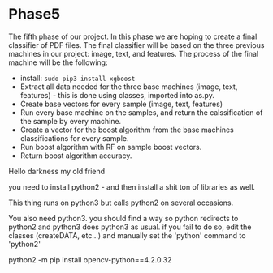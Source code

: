 # Phase5
The fifth phase of our project. In this phase we are hoping to create a final classifier of PDF files.
The final classifier will be based on the three previous machines in our project: image, text, and features.
The process of the final machine will be the following:
  * install: `sudo pip3 install xgboost`
  * Extract all data needed for the three base machines (image, text, features) - this is done using classes, imported into as.py.
  * Create base vectors for every sample (image, text, features)
  * Run every base machine on the samples, and return the calssification of the sample by every machine.
  * Create a vector for the boost algorithm from the base machines classifications for every sample.
  * Run boost algorithm with RF on sample boost vectors.
  * Return boost algorithm accuracy.

Hello darkness my old friend

you need to install python2 - and then install a shit ton of libraries as well.

This thing runs on python3 but calls python2 on several occasions.

You also need python3. you should find a way so python redirects to python2 and python3 does python3 as usual. if you fail to do so, edit the classes (createDATA, etc...) and manually set the 'python' command to 'python2'

python2 -m pip install opencv-python==4.2.0.32
